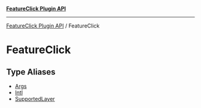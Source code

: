 [**FeatureClick Plugin API**](../../../README.md)

***

[FeatureClick Plugin API](../../../README.md) / FeatureClick

# FeatureClick

## Type Aliases

- [Args](type-aliases/Args.md)
- [Intl](type-aliases/Intl.md)
- [SupportedLayer](type-aliases/SupportedLayer.md)
